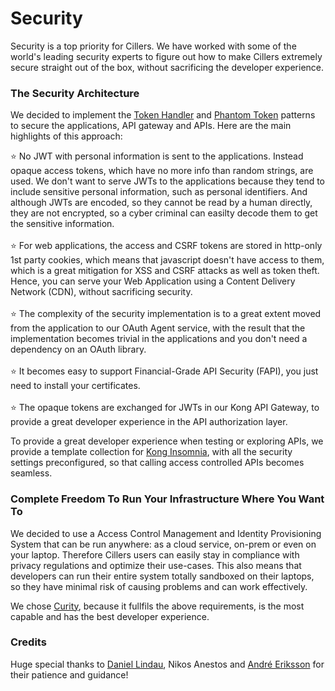 # Security

Security is a top priority for Cillers. We have worked with some of the world's leading security experts to figure out how to make Cillers extremely secure straight out of the box, without sacrificing the developer experience.&#x20;

### The Security Architecture

We decided to implement the [Token Handler](https://curity.io/resources/learn/the-token-handler-pattern/) and [Phantom Token](https://curity.io/resources/learn/phantom-token-pattern/) patterns to secure the applications, API gateway and APIs. Here are the main highlights of this approach:&#x20;

⭐ No JWT with personal information is sent to the applications. Instead opaque access tokens, which have no more info than random strings, are used. We don't want to serve JWTs to the applications because they tend to include sensitive personal information, such as personal identifiers. And although JWTs are encoded, so they cannot be read by a human directly, they are not encrypted, so a cyber criminal can easilty decode them to get the sensitive information.\
\
⭐ For web applications, the access and CSRF tokens are stored in http-only 1st party cookies, which means that javascript doesn't have access to them, which is a great mitigation for XSS and CSRF attacks as well as token theft. Hence, you can serve your Web Application using a Content Delivery Network (CDN), without sacrificing security. \
\
⭐ The complexity of the security implementation is to a great extent moved from the application to our OAuth Agent service, with the result that the implementation becomes trivial in the applications and you don't need a dependency on an OAuth library. \
\
⭐ It becomes easy to support Financial-Grade API Security (FAPI), you just need to install your certificates.\
\
⭐ The opaque tokens are exchanged for JWTs in our Kong API Gateway, to provide a great developer experience in the API authorization layer.

To provide a great developer experience when testing or exploring APIs, we provide a template collection for [Kong Insomnia](https://insomnia.rest/), with all the security settings preconfigured, so that calling access controlled APIs becomes seamless.

### Complete Freedom To Run Your Infrastructure Where You Want To

We decided to use a Access Control Management and Identity Provisioning System that can be run anywhere: as a cloud service, on-prem or even on your laptop. Therefore Cillers users can easily stay in compliance with privacy regulations and optimize their use-cases. This also means that developers can run their entire system totally sandboxed on their laptops, so they have minimal risk of causing problems and can work effectively.

We chose [Curity](https://curity.io/), because it fullfils the above requirements, is the most capable and has the best developer experience. &#x20;

### Credits

Huge special thanks to [Daniel Lindau](https://www.linkedin.com/in/daniel-lindau-8891ab24/), Nikos Anestos and [André Eriksson](https://www.linkedin.com/in/andr%C3%A9-eriksson-5866ba28/) for their patience and guidance!
